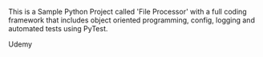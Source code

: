 This is a Sample Python Project called 'File Processor' with a full coding framework that includes object oriented programming, config, logging and automated tests using PyTest.

Udemy
